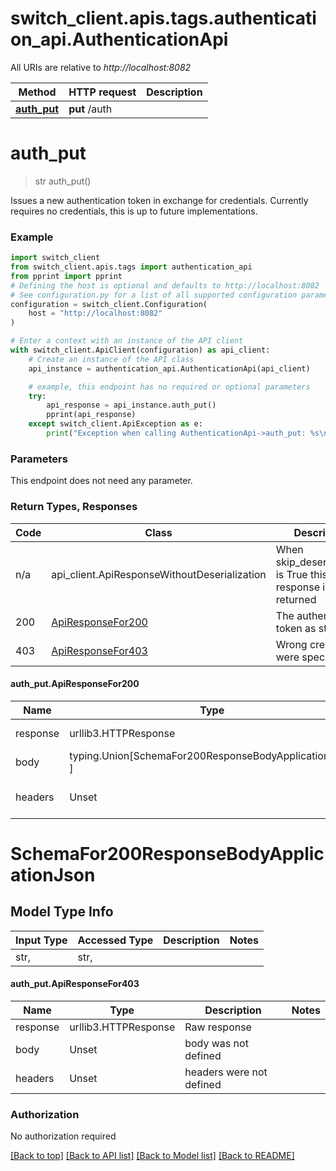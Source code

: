 <a id="__pageTop"></a>

# switch_client.apis.tags.authentication_api.AuthenticationApi

All URIs are relative to *http://localhost:8082*

 Method                    | HTTP request  | Description 
---------------------------|---------------|-------------
 [**auth_put**](#auth_put) | **put** /auth |

# **auth_put**

<a id="auth_put"></a>
> str auth_put()



Issues a new authentication token in exchange for credentials. Currently requires no credentials, this is up to future
implementations.

### Example

```python
import switch_client
from switch_client.apis.tags import authentication_api
from pprint import pprint
# Defining the host is optional and defaults to http://localhost:8082
# See configuration.py for a list of all supported configuration parameters.
configuration = switch_client.Configuration(
    host = "http://localhost:8082"
)

# Enter a context with an instance of the API client
with switch_client.ApiClient(configuration) as api_client:
    # Create an instance of the API class
    api_instance = authentication_api.AuthenticationApi(api_client)

    # example, this endpoint has no required or optional parameters
    try:
        api_response = api_instance.auth_put()
        pprint(api_response)
    except switch_client.ApiException as e:
        print("Exception when calling AuthenticationApi->auth_put: %s\n" % e)
```

### Parameters

This endpoint does not need any parameter.

### Return Types, Responses

 Code | Class                                            | Description                                                 
------|--------------------------------------------------|-------------------------------------------------------------
 n/a  | api_client.ApiResponseWithoutDeserialization     | When skip_deserialization is True this response is returned 
 200  | [ApiResponseFor200](#auth_put.ApiResponseFor200) | The authentication token as string                          
 403  | [ApiResponseFor403](#auth_put.ApiResponseFor403) | Wrong credentials were specified                            

#### auth_put.ApiResponseFor200

 Name     | Type                                                    | Description              | Notes 
----------|---------------------------------------------------------|--------------------------|-------
 response | urllib3.HTTPResponse                                    | Raw response             |
 body     | typing.Union[SchemaFor200ResponseBodyApplicationJson, ] |                          |
 headers  | Unset                                                   | headers were not defined |

# SchemaFor200ResponseBodyApplicationJson

## Model Type Info

 Input Type | Accessed Type | Description | Notes 
------------|---------------|-------------|-------
 str,       | str,          |             |

#### auth_put.ApiResponseFor403

 Name     | Type                 | Description              | Notes 
----------|----------------------|--------------------------|-------
 response | urllib3.HTTPResponse | Raw response             |
 body     | Unset                | body was not defined     |
 headers  | Unset                | headers were not defined |

### Authorization

No authorization required

[[Back to top]](#__pageTop) [[Back to API list]](../../../README.md#documentation-for-api-endpoints) [[Back to Model list]](../../../README.md#documentation-for-models) [[Back to README]](../../../README.md)

